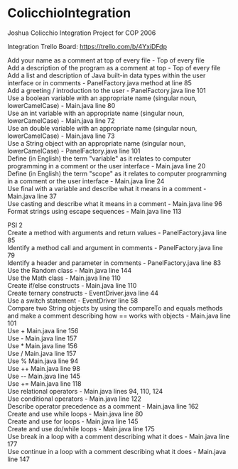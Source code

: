 # ColicchioIntegration
Joshua Colicchio Integration Project for COP 2006

Integration Trello Board:
https://trello.com/b/4YxiDFdp

Add your name as a comment at top of every file - Top of every file  
Add a description of the program as a comment at top - Top of every file  
Add a list and description of Java built-in data types within the user interface or in comments - PanelFactory.java method at line 85  
Add a greeting / introduction to the user - PanelFactory.java line 101  
Use a boolean variable with an appropriate name  (singular noun, lowerCamelCase) - Main.java line 80  
Use an int variable with an appropriate name (singular noun, lowerCamelCase) - Main.java line 72  
Use an double variable with an appropriate name (singular noun, lowerCamelCase) - Main.java line 73  
Use a String object with an appropriate name (singular noun, lowerCamelCase) - PanelFactory.java line 101  
Define (in English) the term "variable" as it relates to computer programming in a comment or the user interface - Main.java line 20  
Define (in English) the term "scope" as it relates to computer programming in a comment or the user interface - Main.java line 24  
Use final with a variable and describe what it means in a comment - Main.java line 37  
Use casting and describe what it means in a comment - Main.java line 96  
Format strings using escape sequences - Main.java line 113 
  
PSI 2  
Create a method with arguments and return values - PanelFactory.java line 85  
Identify a method call and argument in comments - PanelFactory.java line 79  
Identify a header and parameter in comments - PanelFactory.java line 83 
Use the Random class - Main.java line 144  
Use the Math class - Main.java line 110  
Create if/else constructs - Main.java line 110  
Create ternary constructs - EventDriver.java line 44   
Use a switch statement - EventDriver line 58  
Compare two String objects by using the compareTo and equals methods and make a comment describing how == works with objects - Main.java line 101  
Use + Main.java line 156  
Use - Main.java line 157  
Use * Main.java line 156  
Use / Main.java line 157  
Use % Main.java line 94    
Use ++ Main.java line 98  
Use -- Main.java line 145  
Use += Main.java line 118   
Use relational operators - Main.java lines 94, 110, 124  
Use conditional operators - Main.java line 122  
Describe operator precedence as a comment - Main.java line 162  
Create and use while loops - Main.java line 80  
Create and use for loops - Main.java line 145  
Create and use do/while loops - Main.java line 175  
Use break in a loop with a comment describing what it does - Main.java line 177  
Use continue in a loop with a comment describing what it does - Main.java line 147  
